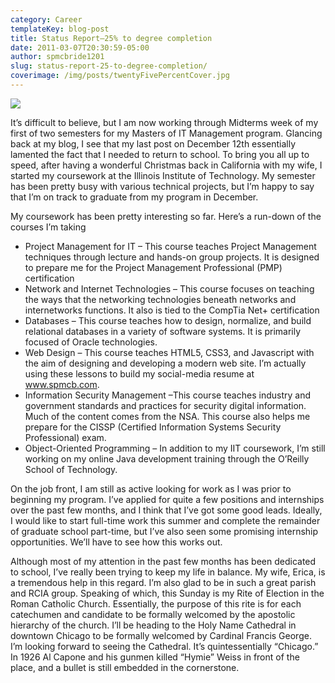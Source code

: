 ```yaml
---
category: Career
templateKey: blog-post
title: Status Report–25% to degree completion
date: 2011-03-07T20:30:59-05:00
author: spmcbride1201
slug: status-report-25-to-degree-completion/
coverimage: /img/posts/twentyFivePercentCover.jpg
---
```


![](/img/posts/twentyFivePercentCover.jpg)

It’s difficult to believe, but I am now working through Midterms week of my first of two semesters for my Masters of IT Management program. Glancing back at my blog, I see that my last post on December 12th essentially lamented the fact that I needed to return to school. To bring you all up to speed, after having a wonderful Christmas back in California with my wife, I started my coursework at the Illinois Institute of Technology. My semester has been pretty busy with various technical projects, but I’m happy to say that I’m on track to graduate from my program in December.

My coursework has been pretty interesting so far. Here’s a run-down of the courses I’m taking

<ul>
	<li>Project Management for IT – This course teaches Project Management techniques through lecture and hands-on group projects. It is designed to prepare me for the Project Management Professional (PMP) certification</li>
	<li>Network and Internet Technologies – This course focuses on teaching the ways that the networking technologies beneath networks and internetworks functions. It also is tied to the CompTia Net+ certification</li>
	<li>Databases – This course teaches how to design, normalize, and build relational databases in a variety of software systems. It is primarily focused of Oracle technologies.</li>
	<li>Web Design – This course teaches HTML5, CSS3, and Javascript with the aim of designing and developing a modern web site. I’m actually using these lessons to build my social-media resume at <a href="http://www.spmcb.com">www.spmcb.com</a>.</li>
	<li>Information Security Management –This course teaches industry and government standards and practices for security digital information. Much of the content comes from the NSA. This course also helps me prepare for the CISSP (Certified Information Systems Security Professional) exam.</li>
	<li>Object-Oriented Programming – In addition to my IIT coursework, I’m still working on my online Java development training through the O’Reilly School of Technology.</li>
</ul>
On the job front, I am still as active looking for work as I was prior to beginning my program. I’ve applied for quite a few positions and internships over the past few months, and I think that I’ve got some good leads. Ideally, I would like to start full-time work this summer and complete the remainder of graduate school part-time, but I’ve also seen some promising internship opportunities. We’ll have to see how this works out.

Although most of my attention in the past few months has been dedicated to school, I’ve really been trying to keep my life in balance. My wife, Erica, is a tremendous help in this regard. I’m also glad to be in such a great parish and RCIA group. Speaking of which, this Sunday is my Rite of Election in the Roman Catholic Church. Essentially, the purpose of this rite is for each catechumen and candidate to be formally welcomed by the apostolic hierarchy of the church. I’ll be heading to the Holy Name Cathedral in downtown Chicago to be formally welcomed by Cardinal Francis George. I’m looking forward to seeing the Cathedral. It’s quintessentially “Chicago.” In 1926 Al Capone and his gunmen killed “Hymie” Weiss in front of the place, and a bullet is still embedded in the cornerstone.
